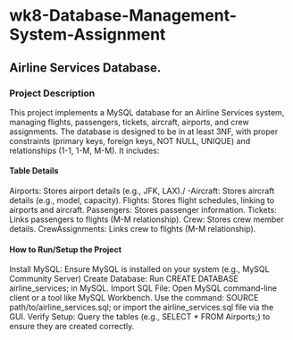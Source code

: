# wk8-Database-Management-System-Assignment

## Airline Services Database.

### Project Description

This project implements a MySQL database for an Airline Services system, managing flights, passengers, tickets, aircraft, airports, and crew assignments.
The database is designed to be in at least 3NF, with proper constraints (primary keys, foreign keys, NOT NULL, UNIQUE) and relationships (1-1, 1-M, M-M). It includes:

#### Table Details

Airports: Stores airport details (e.g., JFK, LAX)./
-Aircraft: Stores aircraft details (e.g., model, capacity).
Flights: Stores flight schedules, linking to airports and aircraft.
Passengers: Stores passenger information.
Tickets: Links passengers to flights (M-M relationship).
Crew: Stores crew member details.
CrewAssignments: Links crew to flights (M-M relationship).

#### How to Run/Setup the Project

Install MySQL: Ensure MySQL is installed on your system (e.g., MySQL Community Server)
Create Database: Run CREATE DATABASE airline_services; in MySQL.
Import SQL File:
Open MySQL command-line client or a tool like MySQL Workbench.
Use the command: SOURCE path/to/airline_services.sql; or import the airline_services.sql file via the GUI.
Verify Setup: Query the tables (e.g., SELECT * FROM Airports;) to ensure they are created correctly.
